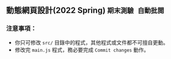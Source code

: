 ## 動態網頁設計(2022 Spring) `期末測驗 自動批閱`

### 注意事項：
- 你只可修改 `src/` 目錄中的程式，其他程式或文件都不可擅自更動。
- 修改完 `main.js` 程式，務必要完成 `Commit changes` 動作。

